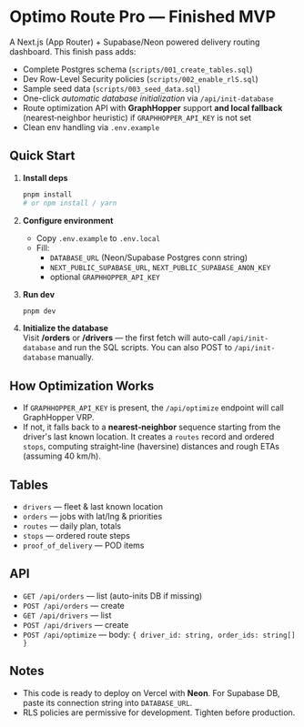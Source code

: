 # Optimo Route Pro — Finished MVP

A Next.js (App Router) + Supabase/Neon powered delivery routing dashboard.
This finish pass adds:

- Complete Postgres schema (`scripts/001_create_tables.sql`)
- Dev Row-Level Security policies (`scripts/002_enable_rlS.sql`)
- Sample seed data (`scripts/003_seed_data.sql`)
- One-click *automatic database initialization* via `/api/init-database`
- Route optimization API with **GraphHopper** support **and local fallback** (nearest‑neighbor heuristic) if `GRAPHHOPPER_API_KEY` is not set
- Clean env handling via `.env.example`

## Quick Start

1. **Install deps**
   ```bash
   pnpm install
   # or npm install / yarn
   ```

2. **Configure environment**
   - Copy `.env.example` to `.env.local`
   - Fill:
     - `DATABASE_URL` (Neon/Supabase Postgres conn string)
     - `NEXT_PUBLIC_SUPABASE_URL`, `NEXT_PUBLIC_SUPABASE_ANON_KEY`
     - optional `GRAPHHOPPER_API_KEY`

3. **Run dev**
   ```bash
   pnpm dev
   ```

4. **Initialize the database**  
   Visit **/orders** or **/drivers** — the first fetch will auto-call `/api/init-database` and run the SQL scripts.
   You can also POST to `/api/init-database` manually.

## How Optimization Works

- If `GRAPHHOPPER_API_KEY` is present, the `/api/optimize` endpoint will call GraphHopper VRP.
- If not, it falls back to a **nearest‑neighbor** sequence starting from the driver's last known location.
  It creates a `routes` record and ordered `stops`, computing straight‑line (haversine) distances and rough ETAs (assuming 40 km/h).

## Tables

- `drivers` — fleet & last known location
- `orders` — jobs with lat/lng & priorities
- `routes` — daily plan, totals
- `stops` — ordered route steps
- `proof_of_delivery` — POD items

## API

- `GET /api/orders` — list (auto-inits DB if missing)
- `POST /api/orders` — create
- `GET /api/drivers` — list
- `POST /api/drivers` — create
- `POST /api/optimize` — body: `{ driver_id: string, order_ids: string[] }`

## Notes

- This code is ready to deploy on Vercel with **Neon**. For Supabase DB, paste its connection string into `DATABASE_URL`.
- RLS policies are permissive for development. Tighten before production.